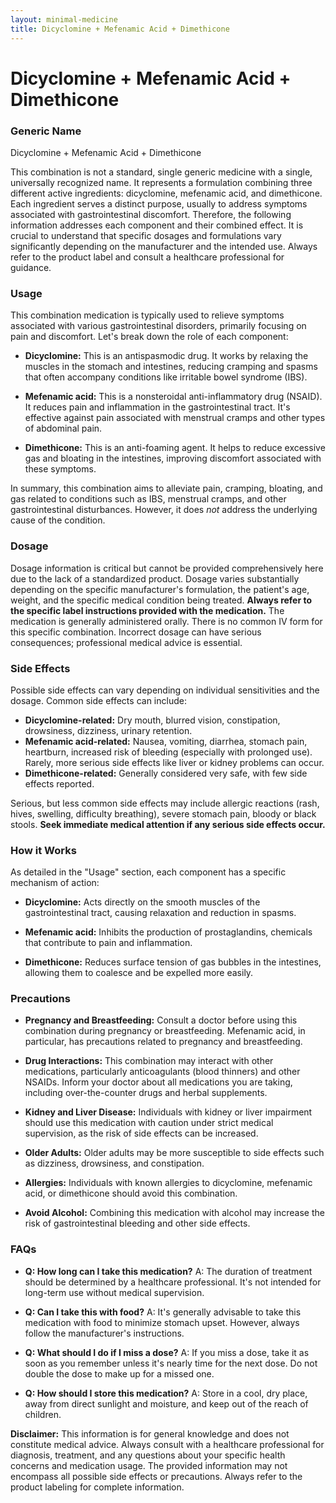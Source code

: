 ```yaml
---
layout: minimal-medicine
title: Dicyclomine + Mefenamic Acid + Dimethicone
---
```


# Dicyclomine + Mefenamic Acid + Dimethicone
### Generic Name
Dicyclomine + Mefenamic Acid + Dimethicone


This combination is not a standard, single generic medicine with a single, universally recognized name. It represents a formulation combining three different active ingredients: dicyclomine, mefenamic acid, and dimethicone.  Each ingredient serves a distinct purpose, usually to address symptoms associated with gastrointestinal discomfort.  Therefore, the following information addresses each component and their combined effect.  It is crucial to understand that specific dosages and formulations vary significantly depending on the manufacturer and the intended use. Always refer to the product label and consult a healthcare professional for guidance.

### Usage

This combination medication is typically used to relieve symptoms associated with various gastrointestinal disorders, primarily focusing on pain and discomfort. Let's break down the role of each component:

* **Dicyclomine:** This is an antispasmodic drug. It works by relaxing the muscles in the stomach and intestines, reducing cramping and spasms that often accompany conditions like irritable bowel syndrome (IBS).

* **Mefenamic acid:** This is a nonsteroidal anti-inflammatory drug (NSAID).  It reduces pain and inflammation in the gastrointestinal tract. It's effective against pain associated with menstrual cramps and other types of abdominal pain.

* **Dimethicone:** This is an anti-foaming agent.  It helps to reduce excessive gas and bloating in the intestines, improving discomfort associated with these symptoms.

In summary, this combination aims to alleviate pain, cramping, bloating, and gas related to conditions such as IBS, menstrual cramps, and other gastrointestinal disturbances.  However, it does *not* address the underlying cause of the condition.


### Dosage

Dosage information is critical but cannot be provided comprehensively here due to the lack of a standardized product.  Dosage varies substantially depending on the specific manufacturer's formulation, the patient's age, weight, and the specific medical condition being treated.  **Always refer to the specific label instructions provided with the medication.** The medication is generally administered orally.  There is no common IV form for this specific combination.  Incorrect dosage can have serious consequences; professional medical advice is essential.



### Side Effects

Possible side effects can vary depending on individual sensitivities and the dosage. Common side effects can include:

* **Dicyclomine-related:** Dry mouth, blurred vision, constipation, drowsiness, dizziness, urinary retention.
* **Mefenamic acid-related:** Nausea, vomiting, diarrhea, stomach pain, heartburn, increased risk of bleeding (especially with prolonged use).  Rarely, more serious side effects like liver or kidney problems can occur.
* **Dimethicone-related:** Generally considered very safe, with few side effects reported.

Serious, but less common side effects may include allergic reactions (rash, hives, swelling, difficulty breathing), severe stomach pain, bloody or black stools.  **Seek immediate medical attention if any serious side effects occur.**


### How it Works

As detailed in the "Usage" section, each component has a specific mechanism of action:

* **Dicyclomine:** Acts directly on the smooth muscles of the gastrointestinal tract, causing relaxation and reduction in spasms.

* **Mefenamic acid:** Inhibits the production of prostaglandins, chemicals that contribute to pain and inflammation.

* **Dimethicone:**  Reduces surface tension of gas bubbles in the intestines, allowing them to coalesce and be expelled more easily.


### Precautions

* **Pregnancy and Breastfeeding:** Consult a doctor before using this combination during pregnancy or breastfeeding.  Mefenamic acid, in particular, has precautions related to pregnancy and breastfeeding.

* **Drug Interactions:** This combination may interact with other medications, particularly anticoagulants (blood thinners) and other NSAIDs.  Inform your doctor about all medications you are taking, including over-the-counter drugs and herbal supplements.

* **Kidney and Liver Disease:** Individuals with kidney or liver impairment should use this medication with caution under strict medical supervision, as the risk of side effects can be increased.

* **Older Adults:**  Older adults may be more susceptible to side effects such as dizziness, drowsiness, and constipation.

* **Allergies:** Individuals with known allergies to dicyclomine, mefenamic acid, or dimethicone should avoid this combination.

* **Avoid Alcohol:**  Combining this medication with alcohol may increase the risk of gastrointestinal bleeding and other side effects.


### FAQs

* **Q: How long can I take this medication?**  A:  The duration of treatment should be determined by a healthcare professional. It's not intended for long-term use without medical supervision.

* **Q: Can I take this with food?** A:  It's generally advisable to take this medication with food to minimize stomach upset.  However, always follow the manufacturer's instructions.

* **Q: What should I do if I miss a dose?** A:  If you miss a dose, take it as soon as you remember unless it's nearly time for the next dose. Do not double the dose to make up for a missed one.

* **Q: How should I store this medication?** A:  Store in a cool, dry place, away from direct sunlight and moisture, and keep out of the reach of children.


**Disclaimer:** This information is for general knowledge and does not constitute medical advice.  Always consult with a healthcare professional for diagnosis, treatment, and any questions about your specific health concerns and medication usage. The provided information may not encompass all possible side effects or precautions.  Always refer to the product labeling for complete information.
